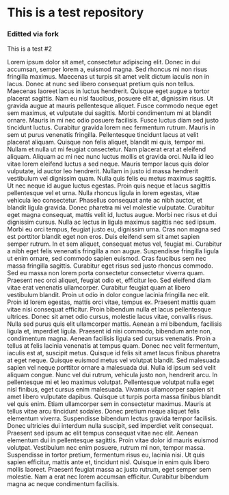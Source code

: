 # This is a test repository
### Editted via fork

This is a test #2

Lorem ipsum dolor sit amet, consectetur adipiscing elit.
Donec in dui accumsan, semper lorem a, euismod magna.
Sed rhoncus mi non risus fringilla maximus.
Maecenas ut turpis sit amet velit dictum iaculis non in lacus.
Donec at nunc sed libero consequat pretium quis non tellus.
Maecenas laoreet lacus in luctus hendrerit.
Quisque eget augue a tortor placerat sagittis.
Nam eu nisl faucibus, posuere elit at, dignissim risus.
Ut gravida augue at mauris pellentesque aliquet.
Fusce commodo neque eget sem maximus, et vulputate dui sagittis.
Morbi condimentum mi at blandit ornare.
Mauris in mi nec odio posuere facilisis.
Fusce luctus diam sed justo tincidunt luctus.
Curabitur gravida lorem nec fermentum rutrum.
Mauris in sem ut purus venenatis fringilla.
Pellentesque tincidunt lacus at velit placerat aliquam.
Quisque non felis aliquet, blandit mi quis, tempor mi.
Nullam et nulla ut mi feugiat consectetur.
Nam placerat erat at eleifend aliquam.
Aliquam ac mi nec nunc luctus mollis et gravida orci.
Nulla id leo vitae lorem eleifend luctus a sed neque.
Mauris tempor lacus quis dolor vulputate, id auctor leo hendrerit.
Nullam in justo id massa hendrerit vestibulum vel dignissim quam.
Nulla quis felis eu metus maximus sagittis.
Ut nec neque id augue luctus egestas.
Proin quis neque et lacus sagittis pellentesque vel et urna.
Nulla rhoncus ligula in lorem egestas, vitae vehicula leo consectetur.
Phasellus consequat ante ac nibh auctor, et blandit ligula gravida.
Donec pharetra mi vel molestie vulputate.
Curabitur eget magna consequat, mattis velit id, luctus augue.
Morbi nec risus et dui dignissim cursus.
Nulla ac lectus in ligula maximus sagittis nec sed ipsum.
Morbi eu orci tempus, feugiat justo eu, dignissim urna.
Cras non magna sed est porttitor blandit eget non eros.
Duis eleifend sem sit amet sapien semper rutrum.
In et sem aliquet, consequat metus vel, feugiat mi.
Curabitur a nibh eget felis venenatis fringilla a non augue.
Suspendisse fringilla ligula ut enim ornare, sed commodo sapien euismod.
Cras faucibus sem nec massa fringilla sagittis.
Curabitur eget risus sed justo rhoncus commodo.
Sed eu massa non lorem porta consectetur consectetur viverra quam.
Praesent nec orci aliquet, feugiat odio et, efficitur leo.
Sed eleifend diam vitae erat venenatis ullamcorper.
Curabitur feugiat quam at libero vestibulum blandit.
Proin ut odio in dolor congue lacinia fringilla nec elit.
Proin id lorem egestas, mattis orci vitae, tempus ex.
Praesent mattis quam vitae nisi consequat efficitur.
Proin bibendum nulla et lacus pellentesque ultrices.
Donec sit amet odio cursus, molestie lacus vitae, convallis risus.
Nulla sed purus quis elit ullamcorper mattis.
Aenean a mi bibendum, facilisis ligula et, imperdiet ligula.
Praesent id nisi commodo, bibendum ante non, condimentum magna.
Aenean facilisis ligula sed cursus venenatis.
Proin a tellus at felis lacinia venenatis at tempus quam.
Donec nec velit fermentum, iaculis est at, suscipit metus.
Quisque id felis sit amet lacus finibus pharetra at eget neque.
Quisque euismod metus vel volutpat blandit.
Sed malesuada sapien vel neque porttitor ornare a malesuada dui.
Nulla id ipsum sed velit aliquam congue.
Nunc vel dui rutrum, vehicula justo non, hendrerit arcu.
In pellentesque mi et leo maximus volutpat.
Pellentesque volutpat nulla eget nisl finibus, eget cursus enim malesuada.
Vivamus ullamcorper sapien sit amet libero vulputate dapibus.
Quisque ut turpis porta massa finibus blandit vel quis enim.
Etiam ullamcorper sem in consectetur maximus.
Mauris at tellus vitae arcu tincidunt sodales.
Donec pretium neque aliquet felis elementum viverra.
Suspendisse bibendum lectus gravida tempor facilisis.
Donec ultricies dui interdum nulla suscipit, sed imperdiet velit consequat.
Praesent sed ipsum ac elit tempus consequat vitae nec elit.
Aenean elementum dui in pellentesque sagittis.
Proin vitae dolor id mauris euismod volutpat.
Vestibulum nec enim posuere, rutrum mi non, tempor massa.
Suspendisse in tortor pretium, fermentum risus eu, lacinia nisi.
Ut quis sapien efficitur, mattis ante et, tincidunt nisl.
Quisque in enim quis libero mollis laoreet.
Praesent feugiat massa ac justo rutrum, eget semper sem molestie.
Nam a erat nec lorem accumsan efficitur.
Curabitur bibendum magna ac neque condimentum facilisis.
